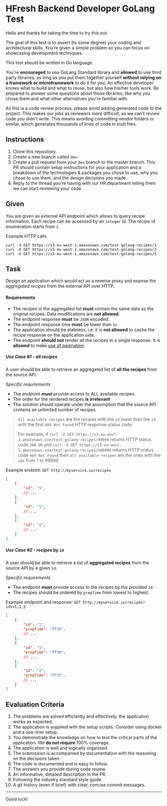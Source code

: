 HFresh Backend Developer GoLang Test
====================

Hello and thanks for taking the time to try this out.

The goal of this test is to assert (to some degree) your coding and architectural skills. You're given a simple problem so you can focus on showcasing development techniques.

This test should be written in Go language.

You're **encouraged** to use GoLang Standard library and **allowed** to use third party libraries, as long as you put them together yourself **without relying on a framework or microframework** to do it for you. An effective developer knows what to build and what to reuse, but also how his/her tools work. Be prepared to answer some questions about those libraries, like why you chose them and what other alternatives you're familiar with.

As this is a code review process, please avoid adding generated code to the project. This makes our jobs as reviewers more difficult, as we can't review code you didn't write. This means avoiding committing vendor folders or similar, which generates thousands of lines of code in stub files.


Instructions
-----

1. Clone this repository.
2. Create a new branch called `dev`.
3. Create a pull request from your `dev` branch to the master branch. This PR should contain setup instructions for your application and a breakdown of the technologies & packages you chose to use, why you chose to use them, and the design decisions you made.
4. Reply to the thread you're having with our HR department telling them we can start reviewing your code

Given
-----

You are given an external API endpoint which allows to query recipe information. Each recipe can be accessed by an `integer` id.
The recipe id enumeration starts from `1`.

Example HTTP calls

```
curl -X GET https://s3-eu-west-1.amazonaws.com/test-golang-recipes/1
curl -X GET https://s3-eu-west-1.amazonaws.com/test-golang-recipes/2
curl -X GET https://s3-eu-west-1.amazonaws.com/test-golang-recipes/5
```

Task
----

Design an application which would act as a reverse proxy and expose the _aggregated recipes_ from the external API over HTTP.

#### Requirements

- The recipes in the aggregated list **must** contain the same data as the original recipes. Data modifications are **not allowed**.
- The endpoint response **must** be `JSON` encoded.
- The endpoint response time **must** be lower than `1s`.
- The application should be stateless, i.e. it is **not allowed** to cache the recipe response on the application side.
- The endpoint **should not** render all the recipes in a single response. It is **allowed** to make [use of pagination](http://docs.oasis-open.org/odata/odata/v4.01/cs01/part2-url-conventions/odata-v4.01-cs01-part2-url-conventions.html#_Toc505773300).

##### Use Case #1 - all recipes

A user should be able to retrieve an aggregated list of **all the recipes** from the source API.

_Specific requirements_
- The endpoint **must** provide access to ALL available recipes.
- The order for the rendered recipes **is irrelevant**
- The solution should operate under the assumption that the source API contains an unlimited number of recipes.

> `All available recipes` are the recipes with the `id` lower than the `id` with the first `404 Not Found` HTTP response status code.
>
> For example, if
>  `curl -X GET https://s3-eu-west-1.amazonaws.com/test-golang-recipes/99999` returns HTTP status code `200 OK`
> and
> `curl -X GET https://s3-eu-west-1.amazonaws.com/test-golang-recipes/100000` returns HTTP status code `404 Not Found`
> then
> `all available recipes` are the ones with the `ids` from 1 to 99999



Example endoint: `GET http://myservice.io/recipes`

```json
[
    {
        "id": "5",
        // ...
    },
    {
        "id": "1",
        // ...
    },
    {
        "id": "2",
        // ...
    }
]
```

##### Use Case #2 - recipes by `id`

A user should be able to retrieve a list of **aggregated recipes** from the source API by a given `id`.

_Specific requirements_

- The endpoint **must** provide access to the recipes by the provided `id`.
- The recipes should be ordered by `prepTime` from lowest to highest.

Example endpoint and response: `GET http://myservice.io/recipes?ids=1,2,5`

```json
[
    {
        "id": "1",
        "prepTime": "PT30",
        // ...
    },
    {
        "id": "5",
        "prepTime": "PT30",
        // ...
    },
    {
        "id": "2",
        "prepTime": "PT35",
        // ...
    }
]
```

Evaluation Criteria
--------------

1. The problems are solved efficiently and effectively, the application works as expected.
2. The application is supplied with the setup scripts. Consider using docker and a one-liner setup.
3. You demonstrate the knowledge on how to test the critical parts of the application. We **do not require** 100% coverage.
4. The application is well and logically organised.
5. The submission is accompanied by documentation with the reasoning on the decisions taken.
6. The code is documented and is easy to follow.
7. The answers you provide during code review.
8. An informative, detailed description in the PR.
9. Following the industry standard style guide.
10. A git history (even if brief) with clear, concise commit messages.

---

Good luck!
